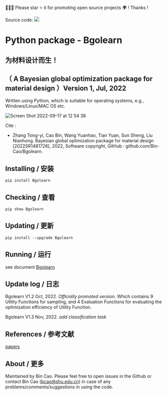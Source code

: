 🤝🤝🤝 Please star ⭐️ it for promoting open source projects 🌍 ! Thanks !

Source code: [![](https://img.shields.io/badge/PyPI-caobin-blue)](https://pypi.org/project/Bgolearn/)
# Python package - Bgolearn 

## 为材料设计而生！
## （ A Bayesian global optimization package for material design ）Version 1, Jul, 2022

Written using Python, which is suitable for operating systems, e.g., Windows/Linux/MAC OS etc.

![Screen Shot 2022-09-17 at 12 54 38](https://user-images.githubusercontent.com/86995074/190841124-bed27a60-4ec4-43c7-affd-37767408663b.png)


Cite : 
+ Zhang Tong-yi, Cao Bin, Wang Yuanhao, Tian Yuan, Sun Sheng, Liu Nianhong. Bayesian global optimization package for material design [2022SR1481726], 2022, Software copyright, GitHub : github.com/Bin-Cao/Bgolearn.

## Installing / 安装
    pip install Bgolearn 
    
## Checking / 查看
    pip show Bgolearn 
    
## Updating / 更新
    pip install --upgrade Bgolearn

## Running / 运行
see document [Bgolearn](https://bgolearn.netlify.app)
     
## Update log / 日志
Bgolearn V1.2 Oct, 2022. *Officially promoted version*. Which contains 9 Utility Functions for sampling, and 4 Evaluation Functions for evaluating the optimization efficiency of Utility Function.

Bgolearn V1.3 Nov, 2022. *add classification task*


## References / 参考文献
[papers](https://github.com/Bin-Cao/Bgolearn/tree/main/Refs)

## About / 更多
Maintained by Bin Cao. Please feel free to open issues in the Github or contact Bin Cao
(bcao@shu.edu.cn) in case of any problems/comments/suggestions in using the code. 

